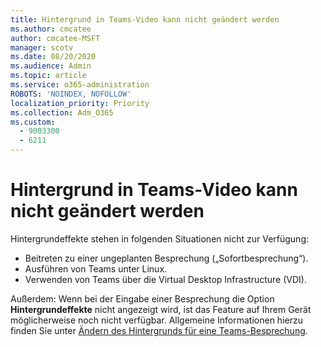 ```yaml
---
title: Hintergrund in Teams-Video kann nicht geändert werden
ms.author: cmcatee
author: cmcatee-MSFT
manager: scotv
ms.date: 08/20/2020
ms.audience: Admin
ms.topic: article
ms.service: o365-administration
ROBOTS: 'NOINDEX, NOFOLLOW'
localization_priority: Priority
ms.collection: Adm_O365
ms.custom:
  - 9003300
  - 6211
---
```


# <a name="cant-change-background-in-teams-video"></a>Hintergrund in Teams-Video kann nicht geändert werden

Hintergrundeffekte stehen in folgenden Situationen nicht zur Verfügung:

- Beitreten zu einer ungeplanten Besprechung („Sofortbesprechung“).
- Ausführen von Teams unter Linux.
- Verwenden von Teams über die Virtual Desktop Infrastructure (VDI).

Außerdem: Wenn bei der Eingabe einer Besprechung die Option **Hintergrundeffekte** nicht angezeigt wird, ist das Feature auf Ihrem Gerät möglicherweise noch nicht verfügbar. Allgemeine Informationen hierzu finden Sie unter [Ändern des Hintergrunds für eine Teams-Besprechung](https://support.microsoft.com/office/change-your-background-for-a-teams-meeting-f77a2381-443a-499d-825e-509a140f4780).